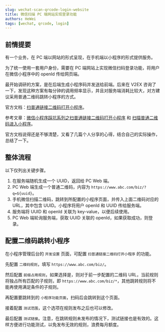 ```yaml
---
slug: wechat-scan-qrcode-login-website
title: 微信扫描 PC 端网站实现登录功能
authors: HeWei
tags: [wechat, qrcode, login]
---
```


## 前情提要

有一个业务，在 PC 端以网站的形式呈现，在手机端以小程序的形式提供服务。

为了统一使用一套用户身份，需要在 PC 端网站上实现微信扫码登录功能，将用户在微信小程序中的 openId 传给网页端。

最开始调研的方案，是在后端生成小程序码并发送给前端。后来在 V2EX 咨询了一下，发现这种方案有每分钟的调用频率显示，并且对服务端消耗比较大，对方建议采用普通二维码跳转小程序的方式。

官方文档：[扫普通链接二维码打开小程序](https://developers.weixin.qq.com/miniprogram/introduction/qrcode.html)。

参考文章：[微信小程序踩坑系列之扫普通链接二维码打开小程序](https://www.yilingsj.com/xwzj/2022-09-01/scan-the-QRcode-to-open-the-applet.html) 和 [扫描普通二维码进入小程序](https://juejin.cn/post/7008798114219982879)。

官方文档说得还是不够清楚，又看了几篇个人分享的心得，结合自己的实际操作，总结了一下。

## 整体流程

以下仅列出关键步骤。

1. 在服务端随机生成一个 UUID，返回给 PC Web 端。
2. PC Web 端生成一个普通二维码，内容为 `https://www.abc.com/biz/?q=${uuid}`。
3. 手机微信扫描二维码，跳转到所配置的小程序页面，并传入上面二维码对应的 URL，其中包含 UUID。小程序将用户 openId 和 UUID 传给服务端。
4. 服务端将 UUID 和 openId 关联为 key-value，以便后续使用。
5. PC Web 端轮询服务端，获取 UUID 关联的 openId，如果获取成功，则登录。

## 配置二维码跳转小程序

在小程序管理后台的 `开发设置` 页面，可配置 `扫普通链接二维码打开小程序` 的功能。

先配置 `二维码规则`，填写 `https://www.abc.com/biz/`。

然后配置 `前缀占用规则`，如果选择是，则对于前一步配置的二维码 URL，当前规则将独占所有匹配的子规则，即 `https://www.abc.com/biz/*`，其他跳转规则将不能再使用满足条件的子规则。

再配置要跳转到的 `小程序功能页面`，扫码后会跳转到这个页面。

接着配置 `测试范围`，这个选项在规则发布之后也可以修改。

最后配置 `测试链接`。注意，在跳转规则未发布的情况下，测试链接也是有效的。这样方便进行功能测试，以免发布无效的规则，浪费每月额度。
